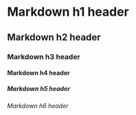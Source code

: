 # Markdown h1 header

## Markdown h2 header

### Markdown h3 header

#### Markdown h4 header

##### Markdown h5 header  

###### Markdown h6 header
